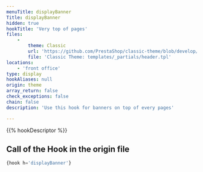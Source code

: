 ```yaml
---
menuTitle: displayBanner
Title: displayBanner
hidden: true
hookTitle: 'Very top of pages'
files:
    -
        theme: Classic
        url: 'https://github.com/PrestaShop/classic-theme/blob/develop/templates/_partials/header.tpl'
        file: 'Classic Theme: templates/_partials/header.tpl'
locations:
    - 'front office'
type: display
hookAliases: null
origin: theme
array_return: false
check_exceptions: false
chain: false
description: 'Use this hook for banners on top of every pages'

---
```


{{% hookDescriptor %}}

## Call of the Hook in the origin file

```php
{hook h='displayBanner'}
```
